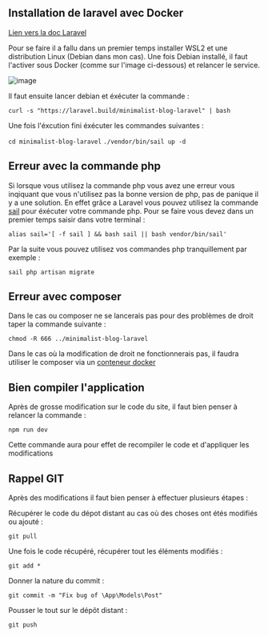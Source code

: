 ## Installation de laravel avec Docker

[Lien vers la doc Laravel](https://laravel.com/docs/9.x)

Pour se faire il a fallu dans un premier temps installer WSL2 et une distribution Linux (Debian dans mon cas).
Une fois Debian installé, il faut l'activer sous Docker (comme sur l'image ci-dessous) et relancer le service.

![image](https://user-images.githubusercontent.com/61062487/161767507-2bb60ebc-d9ae-4e86-8e7f-538e85a0b9fd.png)

Il faut ensuite lancer debian et éxécuter la commande : 

  ```curl -s "https://laravel.build/minimalist-blog-laravel" | bash```
  
Une fois l'éxcution fini éxécuter les commandes suivantes : 

  ```cd minimalist-blog-laravel```
  ```./vendor/bin/sail up -d```
  
## Erreur avec la commande php

Si lorsque vous utilisez la commande php vous avez une erreur vous inqiquant que vous n'utilisez pas la bonne version de php, pas de panique il y a une solution.
En effet grâce a Laravel vous pouvez utilisez la commande [sail](https://laravel.com/docs/9.x/sail) pour éxécuter votre commande php.
Pour se faire vous devez dans un premier temps saisir dans votre terminal : 

```alias sail='[ -f sail ] && bash sail || bash vendor/bin/sail'```

Par la suite vous pouvez utilisez vos commandes php tranquillement par exemple : 

```sail php artisan migrate```
 
## Erreur avec composer

Dans le cas ou composer ne se lancerais pas pour des problèmes de droit taper la commande suivante :

```chmod -R 666 ../minimalist-blog-laravel```

Dans le cas où la modification de droit ne fonctionnerais pas, il faudra utiliser le composer via un [conteneur docker ](https://hub.docker.com/_/composer)


## Bien compiler l'application

Après de grosse modification sur le code du site, il faut bien penser à relancer la commande :

```npm run dev```

Cette commande aura pour effet de recompiler le code et d'appliquer les modifications


## Rappel GIT

Après des modifications il faut bien penser à effectuer plusieurs étapes :

Récupérer le code du dépot distant au cas où des choses ont étés modifiés ou ajouté : 

```git pull```

Une fois le code récupéré, récupérer tout les éléments modifiés : 

```git add *```

Donner la nature du commit :

```git commit -m "Fix bug of \App\Models\Post" ```


Pousser le tout sur le dépôt distant :

```git push```
